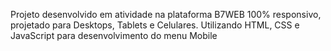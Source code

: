 Projeto desenvolvido em atividade na plataforma B7WEB 100% responsivo, projetado para Desktops, Tablets e Celulares. Utilizando HTML, CSS e JavaScript para desenvolvimento do menu Mobile